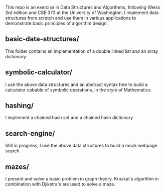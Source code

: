 This repo is an exercise in Data Structures and Algorithms, following Weiss 3rd edition and CSE 373 at the University of Washington. I implement data structures from scratch and use them in various applications to demonstrate basic principles of algorithm design. 

## basic-data-structures/ 
This folder contains an implementation of a double linked list and an array dictionary.

## symbolic-calculator/ 
I use the above data structures and an abstract syntax tree to build a calculator cabable of symbolic operations, in the style of Mathematics.

## hashing/
I implement a chained hash set and a chained hash dictionary

## search-engine/
Still in progress, I use the above data structures to build a mock webpage search

## mazes/
I present and solve a basic problem in graph theory. Kruskal's algorithm in combination with Djikstra's are used to solve a maze. 